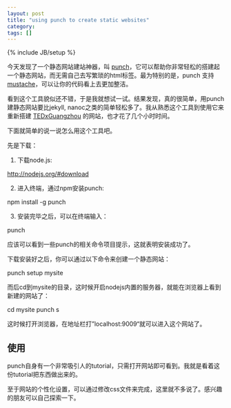 ```yaml
---
layout: post
title: "using punch to create static websites"
category: 
tags: []
---
```

{% include JB/setup %}

今天发现了一个静态网站建站神器，叫
[punch](https://github.com/laktek/punch)，它可以帮助你非常轻松的搭建起一个静态网站，而无需自己去写繁琐的html标签。最为特别的是，punch
支持
[mustache](mustache.github.com)，可以让你的代码看上去更加整洁。

看到这个工具貌似还不错，于是我就想试一试。结果发现，真的很简单，用punch建静态网站要比jekyll,
nanoc之类的简单轻松多了。我从熟悉这个工具到使用它来重新搭建
[TEDxGuangzhou](http://tedxguangzhou.com) 的网站，也才花了几个小时时间。

下面就简单的说一说怎么用这个工具吧。

先是下载：

1. 下载node.js:

http://nodejs.org/#download

2. 进入终端，通过npm安装punch:

  npm install -g punch

3. 安装完毕之后，可以在终端输入：

  punch

应该可以看到一些punch的相关命令项目提示，这就表明安装成功了。


下载安装好之后，你可以通过以下命令来创建一个静态网站：

  punch setup mysite

而后cd到mysite的目录，这时候开启nodejs内置的服务器，就能在浏览器上看到新建的网站了：

  cd mysite
  punch s

这时候打开浏览器，在地址栏打”localhost:9009“就可以进入这个网站了。


## 使用

punch自身有一个非常吸引人的tutorial，只需打开网站即可看到。我就是看着这份tutorial把东西做出来的。

至于网站的个性化设置，可以通过修改css文件来完成，这里就不多说了。感兴趣的朋友可以自己探索一下。

